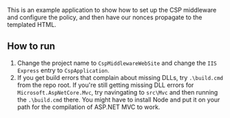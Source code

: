 This is an example application to show how to set up the CSP middleware and configure the policy, and then have our nonces propagate to the templated HTML.

## How to run
1. Change the project name to `CspMiddlewareWebSite` and change the `IIS Express` entry to `CspApplication`.
2. If you get build errors that complain about missing DLLs, try `.\build.cmd` from the repo root. If you're still getting missing DLL errors for `Microsoft.AspNetCore.Mvc`, try navingating to `src\Mvc` and then running the `.\build.cmd` there. You might have to install Node and put it on your path for the compilation of ASP.NET MVC to work.

